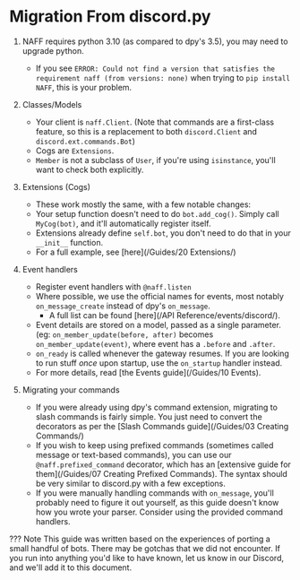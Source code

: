 # Migration From discord.py

1. NAFF requires python 3.10 (as compared to dpy's 3.5), you may need to upgrade python.
     - If you see `ERROR: Could not find a version that satisfies the requirement naff (from versions: none)` when trying to `pip install NAFF`, this is your problem.

2. Classes/Models
     - Your client is `naff.Client`.  (Note that commands are a first-class feature, so this is a replacement to both `discord.Client` and `discord.ext.commands.Bot`)
     - Cogs are `Extensions`.
     - `Member` is not a subclass of `User`, if you're using `isinstance`, you'll want to check both explicitly.

3. Extensions (Cogs)
     - These work mostly the same, with a few notable changes:
     - Your setup function doesn't need to do `bot.add_cog()`.  Simply call `MyCog(bot)`, and it'll automatically register itself.
     - Extensions already define `self.bot`, you don't need to do that in your `__init__` function.
     - For a full example, see [here](/Guides/20 Extensions/)

4. Event handlers
     - Register event handlers with `@naff.listen`
     - Where possible, we use the official names for events, most notably `on_message_create` instead of dpy's `on_message`.
       - A full list can be found [here](/API Reference/events/discord/).
     - Event details are stored on a model, passed as a single parameter. (eg: `on_member_update(before, after)` becomes `on_member_update(event)`, where event has a `.before` and `.after`.
     - `on_ready` is called whenever the gateway resumes. If you are looking to run stuff *once* upon startup, use the `on_startup` handler instead.
     - For more details, read [the Events guide](/Guides/10 Events).

5. Migrating your commands
     - If you were already using dpy's command extension, migrating to slash commands is fairly simple.  You just need to convert the decorators as per the [Slash Commands guide](/Guides/03 Creating Commands/)
     - If you wish to keep using prefixed commands (sometimes called message or text-based commands), you can use our `@naff.prefixed_command` decorator, which has an [extensive guide for them](/Guides/07 Creating Prefixed Commands). The syntax should be very similar to discord.py with a few exceptions.
     - If you were manually handling commands with `on_message`, you'll probably need to figure it out yourself, as this guide doesn't know how you wrote your parser.  Consider using the provided command handlers.

??? Note
    This guide was written based on the experiences of porting a small handful of bots.  There may be gotchas that we did not encounter.  If you run into anything you'd like to have known, let us know in our Discord, and we'll add it to this document.
